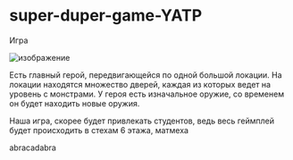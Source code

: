 # super-duper-game-YATP

Игра 

![изображение](https://user-images.githubusercontent.com/49440752/113821397-7abc1580-9795-11eb-96f8-62681f87d495.png)

Есть главный герой, передвигающейся по одной большой локации. На локации находятся множество дверей, каждая из которых ведет на уровень с монстрами.
У героя есть изначальное оружие, со временем он будет находить новые оружия.


Наша игра, скорее будет привлекать студентов, ведь весь геймплей будет происходить в стехам 6 этажа, матмеха

abracadabra
